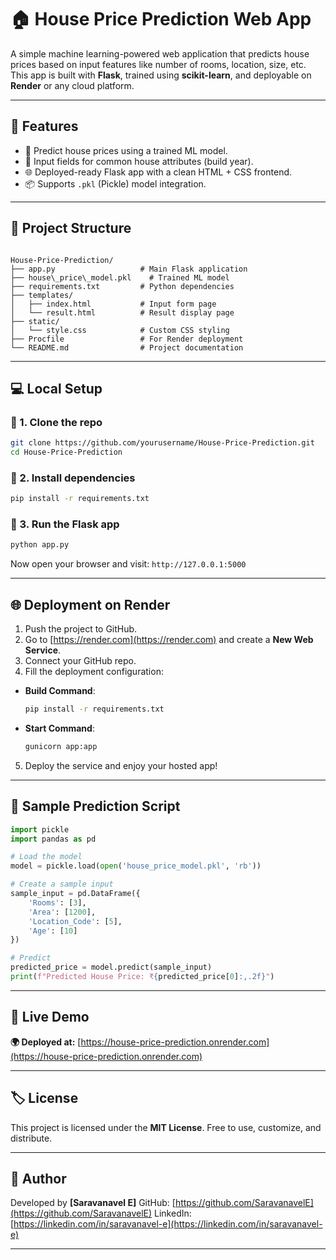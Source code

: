 # 🏠 House Price Prediction Web App

A simple machine learning-powered web application that predicts house prices based on input features like number of rooms, location, size, etc. This app is built with **Flask**, trained using **scikit-learn**, and deployable on **Render** or any cloud platform.

---

## 🚀 Features

- 🧠 Predict house prices using a trained ML model.
- 🔢 Input fields for common house attributes (build year).
- 🌐 Deployed-ready Flask app with a clean HTML + CSS frontend.
- 📦 Supports `.pkl` (Pickle) model integration.

---

## 📁 Project Structure

```

House-Price-Prediction/
├── app.py                   # Main Flask application
├── house\_price\_model.pkl    # Trained ML model
├── requirements.txt         # Python dependencies
├── templates/
│   ├── index.html           # Input form page
│   └── result.html          # Result display page
├── static/
│   └── style.css            # Custom CSS styling
├── Procfile                 # For Render deployment
└── README.md                # Project documentation

````

---

## 💻 Local Setup

### 🔹 1. Clone the repo

```bash
git clone https://github.com/yourusername/House-Price-Prediction.git
cd House-Price-Prediction
````

### 🔹 2. Install dependencies

```bash
pip install -r requirements.txt
```

### 🔹 3. Run the Flask app

```bash
python app.py
```

Now open your browser and visit:
`http://127.0.0.1:5000`

---

## 🌐 Deployment on Render

1. Push the project to GitHub.
2. Go to [https://render.com](https://render.com) and create a **New Web Service**.
3. Connect your GitHub repo.
4. Fill the deployment configuration:

* **Build Command**:

  ```bash
  pip install -r requirements.txt
  ```

* **Start Command**:

  ```bash
  gunicorn app:app
  ```

5. Deploy the service and enjoy your hosted app!

---

## 📌 Sample Prediction Script

```python
import pickle
import pandas as pd

# Load the model
model = pickle.load(open('house_price_model.pkl', 'rb'))

# Create a sample input
sample_input = pd.DataFrame({
    'Rooms': [3],
    'Area': [1200],
    'Location_Code': [5],
    'Age': [10]
})

# Predict
predicted_price = model.predict(sample_input)
print(f"Predicted House Price: ₹{predicted_price[0]:,.2f}")
```

---

## 🔗 Live Demo

**🌍 Deployed at:**
[https://house-price-prediction.onrender.com](https://house-price-prediction.onrender.com)

---

## 🏷️ License

This project is licensed under the **MIT License**. Free to use, customize, and distribute.

---

## 🙌 Author

Developed by **\[Saravanavel E]**
GitHub: [https://github.com/SaravanavelE](https://github.com/SaravanavelE)
LinkedIn: [https://linkedin.com/in/saravanavel-e](https://linkedin.com/in/saravanavel-e)

---

